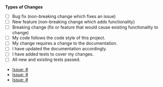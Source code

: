 **Types of Changes**

<!-- What types of changes does your code introduce? Put an `x` in all the boxes that apply: -->
- [ ] Bug fix (non-breaking change which fixes an issue)
- [ ] New feature (non-breaking change which adds functionality)
- [ ] Breaking change (fix or feature that would cause existing functionality to change)
- [ ] My code follows the code style of this project.
- [ ] My change requires a change to the documentation.
- [ ] I have updated the documentation accordingly.
- [ ] I have added tests to cover my changes.
- [ ] All new and existing tests passed.

<!-- **Issue(s) Addressed** -->

- [Issue: # ](www.github.com/moontreeapp/raven_mobile/issues/???)
- [Issue: # ](www.github.com/moontreeapp/raven_mobile/issues/???)
- [Issue: # ](www.github.com/moontreeapp/raven_mobile/issues/???)